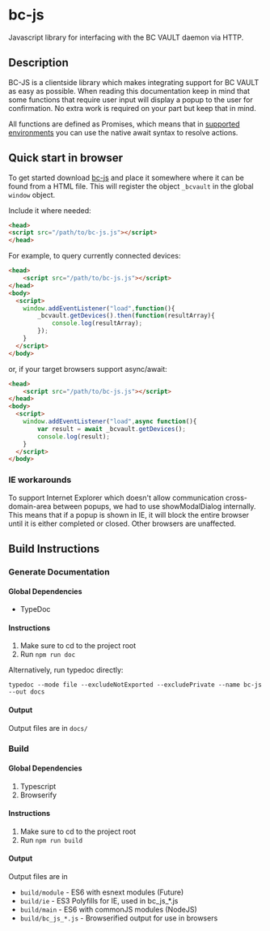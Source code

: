 # bc-js

Javascript library for interfacing with the BC VAULT daemon via HTTP.

## Description


BC-JS is a clientside library which makes integrating support for BC VAULT as easy as possible. When reading this documentation keep in mind that some functions that require user input will display a popup to the user for confirmation. No extra work is required on your part but keep that in mind. 

All functions are defined as Promises, which means that in [supported environments](https://caniuse.com/#feat=async-functions) you can use the native await syntax to resolve actions.


## Quick start in browser

To get started download [bc-js](#) and place it somewhere where it can be found from a HTML file. This will register the object `_bcvault` in the global `window` object.

Include it where needed:
```html
<head>
<script src="/path/to/bc-js.js"></script>
</head>
```

For example, to query currently connected devices:

```html
<head>
	<script src="/path/to/bc-js.js"></script>
</head>
<body>
  <script>
    window.addEventListener("load",function(){
		_bcvault.getDevices().then(function(resultArray){
            console.log(resultArray);
        });
    }
  </script>
</body>

```
or, if your target browsers support async/await:

```html
<head>
	<script src="/path/to/bc-js.js"></script>
</head>
<body>
  <script>
    window.addEventListener("load",async function(){
        var result = await _bcvault.getDevices();
        console.log(result);
    }
  </script>
</body>

```


### IE workarounds

To support Internet Explorer which doesn't allow communication cross-domain-area between popups, we had to use showModalDialog internally. This means that if a popup is shown in IE, it will block the entire browser until it is either completed or closed. Other browsers are unaffected.


## Build Instructions


### Generate Documentation

#### Global Dependencies

 - TypeDoc

#### Instructions

1. Make sure to cd to the project root
1. Run `npm run doc`

Alternatively, run typedoc directly:

`typedoc --mode file --excludeNotExported --excludePrivate --name bc-js --out docs`

#### Output

Output files are in `docs/`

### Build

#### Global Dependencies

1. Typescript
1. Browserify

#### Instructions


1. Make sure to cd to the project root
1. Run `npm run build`

#### Output

Output files are in
 - `build/module` - ES6 with esnext modules (Future)
 - `build/ie` - ES3 Polyfills for IE, used in bc_js_*.js
 - `build/main` - ES6 with commonJS modules (NodeJS)
 - `build/bc_js_*.js` - Browserified output for use in browsers